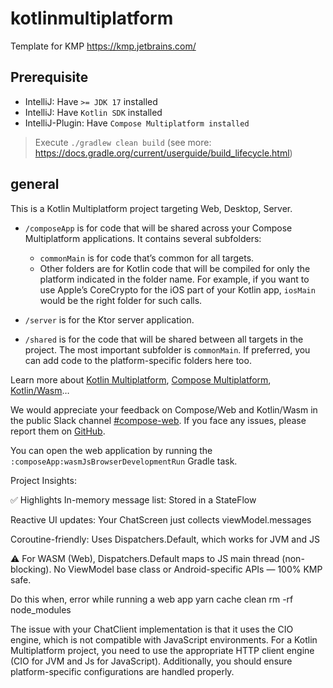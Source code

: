 # kotlinmultiplatform
Template for KMP
https://kmp.jetbrains.com/

## Prerequisite
- IntelliJ: Have `>= JDK 17` installed
- IntelliJ: Have `Kotlin SDK` installed
- IntelliJ-Plugin: Have `Compose Multiplatform installed`
> Execute `./gradlew clean build` (see more: https://docs.gradle.org/current/userguide/build_lifecycle.html)

## general
This is a Kotlin Multiplatform project targeting Web, Desktop, Server.

* `/composeApp` is for code that will be shared across your Compose Multiplatform applications.
  It contains several subfolders:
    - `commonMain` is for code that’s common for all targets.
    - Other folders are for Kotlin code that will be compiled for only the platform indicated in the folder name.
      For example, if you want to use Apple’s CoreCrypto for the iOS part of your Kotlin app,
      `iosMain` would be the right folder for such calls.

* `/server` is for the Ktor server application.

* `/shared` is for the code that will be shared between all targets in the project.
  The most important subfolder is `commonMain`. If preferred, you can add code to the platform-specific folders here too.


Learn more about [Kotlin Multiplatform](https://www.jetbrains.com/help/kotlin-multiplatform-dev/get-started.html),
[Compose Multiplatform](https://github.com/JetBrains/compose-multiplatform/#compose-multiplatform),
[Kotlin/Wasm](https://kotl.in/wasm/)…

We would appreciate your feedback on Compose/Web and Kotlin/Wasm in the public Slack channel [#compose-web](https://slack-chats.kotlinlang.org/c/compose-web).
If you face any issues, please report them on [GitHub](https://github.com/JetBrains/compose-multiplatform/issues).

You can open the web application by running the `:composeApp:wasmJsBrowserDevelopmentRun` Gradle task.



Project Insights:

✅ Highlights
In-memory message list: Stored in a StateFlow

Reactive UI updates: Your ChatScreen just collects viewModel.messages

Coroutine-friendly: Uses Dispatchers.Default, which works for JVM and JS

⚠️ For WASM (Web), Dispatchers.Default maps to JS main thread (non-blocking).
No ViewModel base class or Android-specific APIs — 100% KMP safe.


Do this when, error while running a web app
yarn cache clean
rm -rf node_modules

The issue with your ChatClient implementation is that it uses the CIO engine, which is not compatible with JavaScript environments. For a Kotlin Multiplatform project, you need to use the appropriate HTTP client engine (CIO for JVM and Js for JavaScript). Additionally, you should ensure platform-specific configurations are handled properly.